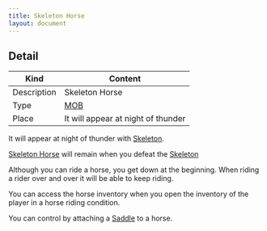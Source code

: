```yaml
---
title: Skeleton Horse
layout: document
---
```

## Detail

|Kind|Content|
|---|---|
|Description|Skeleton Horse|
|Type|[MOB](MOB)|
|Place|It will appear at night of thunder|

It will appear at night of thunder with [Skeleton](Skeleton).

[Skeleton Horse](Skeleton_Horse) will remain when you defeat the [Skeleton](Skeleton)

Although you can ride a horse, you get down at the beginning.
When riding a rider over and over it will be able to keep riding.

You can access the horse inventory when you open the inventory of the player in a horse riding condition.

You can control by attaching a [Saddle](Saddle) to a horse.
